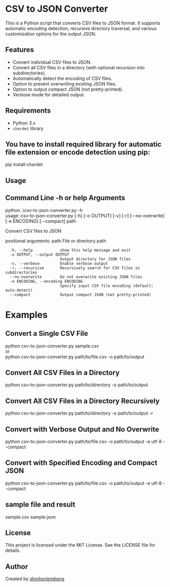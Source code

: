 # CSV to JSON Converter

This is a Python script that converts CSV files to JSON format. It supports automatic encoding detection, recursive directory traversal, and various customization options for the output JSON.

## Features

- Convert individual CSV files to JSON.
- Convert all CSV files in a directory (with optional recursion into subdirectories).
- Automatically detect the encoding of CSV files.
- Option to prevent overwriting existing JSON files.
- Option to output compact JSON (not pretty-printed).
- Verbose mode for detailed output.

## Requirements

- Python 3.x
- `chardet` library

## You have to install required library for automatic file extension or encode detection using pip:

pip install chardet

## Usage

## Command Line -h or help Arguments
python .\csv-to-json-converter.py -h
<br>usage: csv-to-json-converter.py [-h] [-o OUTPUT] [-v] [-r] [--no-overwrite] [-e ENCODING] [--compact] path

Convert CSV files to JSON

positional arguments:
  path                  File or directory path

```options:
  -h, --help            show this help message and exit
  -o OUTPUT, --output OUTPUT
                        Output directory for JSON files
  -v, --verbose         Enable verbose output
  -r, --recursive       Recursively search for CSV files in subdirectories
  --no-overwrite        Do not overwrite existing JSON files
  -e ENCODING, --encoding ENCODING
                        Specify input CSV file encoding (default: auto-detect)
  --compact             Output compact JSON (not pretty-printed)
```
# Examples
## Convert a Single CSV File
python csv-to-json-converter.py sample.csv
<br>or<br>
python csv-to-json-converter.py path/to/file.csv -o path/to/output

## Convert All CSV Files in a Directory
python csv-to-json-converter.py path/to/directory -o path/to/output

## Convert All CSV Files in a Directory Recursively
python csv-to-json-converter.py path/to/directory -o path/to/output -r

## Convert with Verbose Output and No Overwrite
python csv-to-json-converter.py path/to/file.csv -o path/to/output -e utf-8 --compact

## Convert with Specified Encoding and Compact JSON
python csv-to-json-converter.py path/to/file.csv -o path/to/output -e utf-8 --compact

## sample file and result
sample.csv 
sample.json


## License
This project is licensed under the MIT License. See the LICENSE file for details.

## Author
Created by [_dinoherlambang_](https://instagram.com/_dinoherlambang_/)
